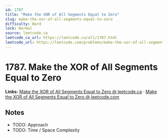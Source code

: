 ```yaml
--- 
id: 1787
title: "Make the XOR of All Segments Equal to Zero"
slug: make-the-xor-of-all-segments-equal-to-zero
difficulty: Hard
lock: Normal
source: leetcode.ca
leetcode_ca_url: https://leetcode.ca/all/1787.html
leetcode_url: https://leetcode.com/problems/make-the-xor-of-all-segments-equal-to-zero/
---
```


# 1787. Make the XOR of All Segments Equal to Zero

**Links:** [Make the XOR of All Segments Equal to Zero @ leetcode.ca](https://leetcode.ca/all/1787.html) · [Make the XOR of All Segments Equal to Zero @ leetcode.com](https://leetcode.com/problems/make-the-xor-of-all-segments-equal-to-zero/)

## Notes
- TODO: Approach
- TODO: Time / Space Complexity
